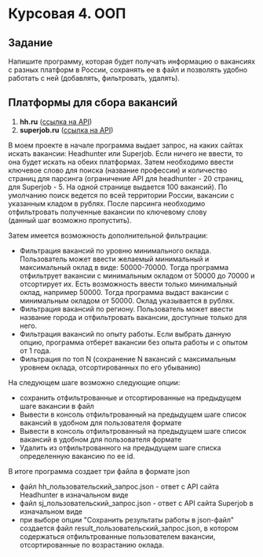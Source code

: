 # Курсовая 4. ООП
## Задание

Напишите программу, которая будет получать информацию о вакансиях с разных платформ в России,
сохранять ее в файл и позволять удобно работать с ней (добавлять, фильтровать, удалять).

## Платформы для сбора вакансий

1. **hh.ru** ([ссылка на API](https://github.com/hhru/api/blob/master/docs/general.md))
2. **superjob.ru** ([ссылка на API](https://api.superjob.ru/))

В моем проекте в начале программа выдает запрос, на каких сайтах искать вакансии: Headhunter или Superjob.
Если ничего не ввести, то она будет искать на обеих платформах. Затем необходимо ввести ключевое слово для поиска
(название профессии) и количество страниц для парсинга (ограничение API для headhunter - 20 страниц, для Superjob - 5.
На одной странице выдается 100 вакансий). По умолчанию поиск ведется по всей территории России, вакансии с указанным 
кладом в рублях. После парсинга необходимо отфильтровать полученные вакансии по ключевому слову \
(данный шаг возможно пропустить).

Затем имеется возможность дополнительной фильтрации:
- Фильтрация вакансий по уровню минимального оклада. Пользователь может ввести желаемый минимальный и 
  максимальный оклад в виде: 50000-70000. Тогда программа отфильтрует вакансии с минимальным окладом от 50000 до 70000
  и отсортирует их. Есть возможность ввести только минимальный оклад, например 50000. Тогда программа выдаст вакансии
  с минимальным окладом от 50000. Оклад указывается в рублях.
- Фильтрация вакансий по региону. Пользователь может ввести название города и отфильтровать вакансии,
  доступные только для него.
- Фильтрация вакансий по опыту работы. Если выбрать данную опцию, программа отберет вакансии без опыта работы и
  с опытом от 1 года.
- Фильтрация по топ N (сохранение N вакансий с максимальным уровнем оклада, отсортированных по его убыванию)

На следующем шаге возможно следующие опции:
- сохранить отфильтрованные и отсортированные на предыдущем шаге вакансии в файл
- Вывести в консоль отфильтрованный на предыдущем шаге список вакансий в удобном для пользователя формате
- Вывести в консоль отфильтрованный на предыдущем шаге список вакансий в удобном для пользователя формате
- Удалить из отфильтрованного на предыдущем шаге списка определенную вакансию по ее id.

В итоге программа создает три файла в формате json
- файл hh_пользовательский_запрос.json - ответ с API сайта Headhunter в изначальном виде
- файл sj_пользовательский_запрос.json - ответ с API сайта Superjob в изначальном виде
- при выборе опции "Сохранить результаты работы в json-файл" создается файл result_пользовательский_запрос.json,
  в котором содержаться отфильтрованные пользователем вакансии, отсортированные по возрастанию оклада.
